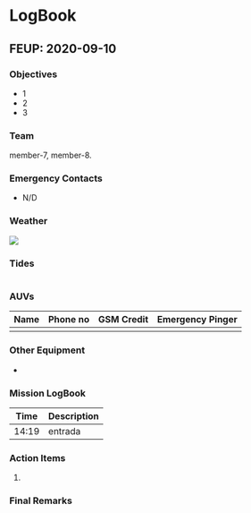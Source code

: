 # LogBook
## FEUP: 2020-09-10
### Objectives
* 1
* 2
* 3
### Team
member-7, member-8.
### Emergency Contacts
* N/D
### Weather
![](http://localhost:3001/image/1599743966864.png)

### Tides
![]()

### AUVs
| Name | Phone no | GSM Credit | Emergency Pinger |
|---|---|---|---|
|||||
### Other Equipment
* 
### Mission LogBook
| Time | Description |
|---|---|
|14:19|entrada|
### Action Items
1. 
### Final Remarks
